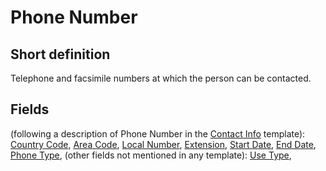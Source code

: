 # Phone Number
## Short definition
Telephone and facsimile numbers at which the person can be contacted.
## Fields
(following a description of Phone Number in the [Contact Info](../Templates/Contact%20Info.md) template):
[Country Code](../Object-Fields/Phone%20Number/Country%20Code.md),
[Area Code](../Object-Fields/Phone%20Number/Area%20Code.md),
[Local Number](../Object-Fields/Phone%20Number/Local%20Number.md),
[Extension](../Object-Fields/Phone%20Number/Extension.md),
[Start Date](../Object-Fields/Phone%20Number/Start%20Date.md),
[End Date](../Object-Fields/Phone%20Number/End%20Date.md),
[Phone Type](../Object-Fields/Phone%20Number/Phone%20Type.md),
(other fields not mentioned in any template):
[Use Type](../Object-Fields/Phone%20Number/Use%20Type.md),
